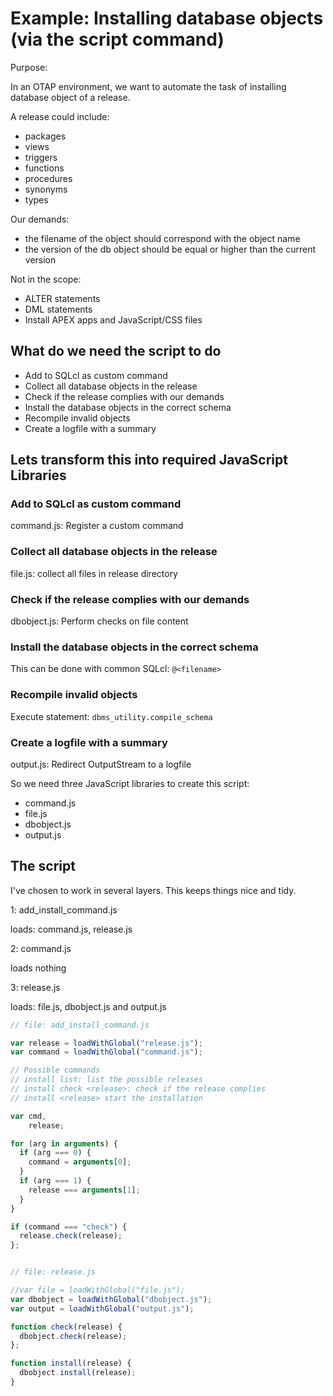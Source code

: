 # Example: Installing database objects (via the script command)

Purpose:

In an OTAP environment, we want to automate the task of installing database object of a release.

A release could include:
- packages
- views
- triggers
- functions
- procedures
- synonyms
- types

Our demands:
- the filename of the object should correspond with the object name
- the version of the db object should be equal or higher than the current version

Not in the scope:
- ALTER statements
- DML statements
- Install APEX apps and JavaScript/CSS files

## What do we need the script to do
- Add to SQLcl as custom command
- Collect all database objects in the release
- Check if the release complies with our demands
- Install the database objects in the correct schema
- Recompile invalid objects
- Create a logfile with a summary

## Lets transform this into required JavaScript Libraries

### Add to SQLcl as custom command
command.js: Register a custom command

### Collect all database objects in the release
file.js: collect all files in release directory

### Check if the release complies with our demands
dbobject.js: Perform checks on file content

### Install the database objects in the correct schema

This can be done with common SQLcl: `@<filename>`

### Recompile invalid objects
Execute statement: `dbms_utility.compile_schema`

### Create a logfile with a summary
output.js: Redirect OutputStream to a logfile

So we need three JavaScript libraries to create this script:
- command.js
- file.js
- dbobject.js
- output.js

## The script

I've chosen to work in several layers. This keeps things nice and tidy.

1: add_install_command.js

loads: command.js, release.js

2: command.js

loads nothing

3: release.js

loads: file.js, dbobject.js and output.js

```javascript
// file: add_install_command.js

var release = loadWithGlobal("release.js");
var command = loadWithGlobal("command.js");

// Possible commands
// install list: list the possible releases
// install check <release>: check if the release complies
// install <release> start the installation

var cmd,
    release;

for (arg in arguments) {
  if (arg === 0) {
    command = arguments[0];
  }
  if (arg === 1) {
    release === arguments[1];
  }
}

if (command === "check") {
  release.check(release);
};



```

```javascript
// file: release.js

//var file = loadWithGlobal("file.js");
var dbobject = loadWithGlobal("dbobject.js");
var output = loadWithGlobal("output.js");

function check(release) {
  dbobject.check(release);
};

function install(release) {
  dbobject.install(release);
}
```
